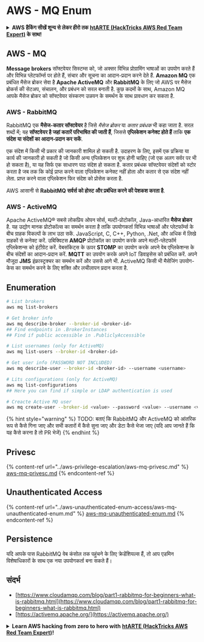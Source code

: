 # AWS - MQ Enum

<details>

<summary><strong>AWS हैकिंग सीखें शून्य से लेकर हीरो तक</strong> <a href="https://training.hacktricks.xyz/courses/arte"><strong>htARTE (HackTricks AWS Red Team Expert)</strong></a><strong> के साथ!</strong></summary>

HackTricks का समर्थन करने के अन्य तरीके:

* यदि आप चाहते हैं कि आपकी **कंपनी का विज्ञापन HackTricks में दिखाई दे** या **HackTricks को PDF में डाउनलोड करें**, तो [**सब्सक्रिप्शन प्लान्स**](https://github.com/sponsors/carlospolop) देखें!
* [**आधिकारिक PEASS & HackTricks स्वैग प्राप्त करें**](https://peass.creator-spring.com)
* [**The PEASS Family**](https://opensea.io/collection/the-peass-family) की खोज करें, हमारे विशेष [**NFTs**](https://opensea.io/collection/the-peass-family) का संग्रह
* 💬 [**Discord group**](https://discord.gg/hRep4RUj7f) में **शामिल हों** या [**telegram group**](https://t.me/peass) में या **Twitter** पर 🐦 [**@carlospolopm**](https://twitter.com/carlospolopm) को **फॉलो करें**.
* **HackTricks** और [**HackTricks Cloud**](https://github.com/carlospolop/hacktricks-cloud) github repos में PRs सबमिट करके अपनी हैकिंग ट्रिक्स शेयर करें.

</details>

## AWS - MQ

**Message brokers** सॉफ्टवेयर सिस्टम्स को, जो अक्सर विभिन्न प्रोग्रामिंग भाषाओं का उपयोग करते हैं और विभिन्न प्लेटफॉर्म्स पर होते हैं, संचार और सूचना का आदान-प्रदान करने देते हैं. **Amazon MQ** एक प्रबंधित मैसेज ब्रोकर सेवा है **Apache ActiveMQ** और **RabbitMQ** के लिए जो AWS पर मैसेज ब्रोकर्स की सेटअप, संचालन, और प्रबंधन को सरल बनाती है. कुछ कदमों के साथ, Amazon MQ आपके मैसेज ब्रोकर को सॉफ्टवेयर संस्करण उन्नयन के समर्थन के साथ प्रावधान कर सकता है.

### AWS - RabbitMQ

RabbitMQ एक **मैसेज-कतार सॉफ्टवेयर** है जिसे _मैसेज ब्रोकर_ या _कतार प्रबंधक_ भी कहा जाता है. सरल शब्दों में; यह **सॉफ्टवेयर है जहां कतारें परिभाषित की जाती हैं**, जिससे **एप्लिकेशन कनेक्ट होते हैं** ताकि **एक संदेश या संदेशों का आदान-प्रदान कर सकें**.

एक संदेश में किसी भी प्रकार की जानकारी शामिल हो सकती है. उदाहरण के लिए, इसमें एक प्रक्रिया या कार्य की जानकारी हो सकती है जो किसी अन्य एप्लिकेशन पर शुरू होनी चाहिए (जो एक अलग सर्वर पर भी हो सकता है), या यह सिर्फ एक साधारण पाठ संदेश हो सकता है. कतार प्रबंधक सॉफ्टवेयर संदेशों को स्टोर करता है जब तक कि कोई प्राप्त करने वाला एप्लिकेशन कनेक्ट नहीं होता और कतार से एक संदेश नहीं लेता. प्राप्त करने वाला एप्लिकेशन फिर संदेश को प्रोसेस करता है.

AWS आसानी से **RabbitMQ सर्वर्स को होस्ट और प्रबंधित करने की पेशकश करता है**.

### AWS - ActiveMQ

Apache ActiveMQ® सबसे लोकप्रिय ओपन सोर्स, मल्टी-प्रोटोकॉल, Java-आधारित **मैसेज ब्रोकर** है. यह उद्योग मानक प्रोटोकॉल्स का समर्थन करता है ताकि उपयोगकर्ता विभिन्न भाषाओं और प्लेटफॉर्म्स के बीच ग्राहक विकल्पों के लाभ उठा सकें. JavaScript, C, C++, Python, .Net, और अधिक में लिखे ग्राहकों से कनेक्ट करें. उबिक्विटस **AMQP** प्रोटोकॉल का उपयोग करके अपने मल्टी-प्लेटफॉर्म एप्लिकेशन्स को इंटीग्रेट करें. वेबसॉकेट्स के ऊपर **STOMP** का उपयोग करके अपने वेब एप्लिकेशन्स के बीच संदेशों का आदान-प्रदान करें. **MQTT** का उपयोग करके अपने IoT डिवाइसेस को प्रबंधित करें. अपने मौजूदा **JMS** इंफ्रास्ट्रक्चर का समर्थन करें और उससे आगे भी. ActiveMQ किसी भी मैसेजिंग उपयोग-केस का समर्थन करने के लिए शक्ति और लचीलापन प्रदान करता है.

## Enumeration
```bash
# List brokers
aws mq list-brokers

# Get broker info
aws mq describe-broker --broker-id <broker-id>
## Find endpoints in .BrokerInstances
## Find if public accessible in .PubliclyAccessible

# List usernames (only for ActiveMQ)
aws mq list-users --broker-id <broker-id>

# Get user info (PASSWORD NOT INCLUDED)
aws mq describe-user --broker-id <broker-id> --username <username>

# Lits configurations (only for ActiveMQ)
aws mq list-configurations
## Here you can find if simple or LDAP authentication is used

# Creacte Active MQ user
aws mq create-user --broker-id <value> --password <value> --username <value> --console-access
```
{% hint style="warning" %}
TODO: बताएं कि RabbitMQ और ActiveMQ को आंतरिक रूप से कैसे गिना जाए और सभी कतारों में कैसे सुना जाए और डेटा कैसे भेजा जाए (यदि आप जानते हैं कि यह कैसे करना है तो PR भेजें)
{% endhint %}

## Privesc

{% content-ref url="../aws-privilege-escalation/aws-mq-privesc.md" %}
[aws-mq-privesc.md](../aws-privilege-escalation/aws-mq-privesc.md)
{% endcontent-ref %}

## Unauthenticated Access

{% content-ref url="../aws-unauthenticated-enum-access/aws-mq-unauthenticated-enum.md" %}
[aws-mq-unauthenticated-enum.md](../aws-unauthenticated-enum-access/aws-mq-unauthenticated-enum.md)
{% endcontent-ref %}

## Persistence

यदि आपके पास RabbitMQ वेब कंसोल तक पहुंचने के लिए क्रेडेंशियल्स हैं, तो आप एडमिन विशेषाधिकारों के साथ एक नया उपयोगकर्ता बना सकते हैं।

## संदर्भ

* [https://www.cloudamqp.com/blog/part1-rabbitmq-for-beginners-what-is-rabbitmq.html](https://www.cloudamqp.com/blog/part1-rabbitmq-for-beginners-what-is-rabbitmq.html)
* [https://activemq.apache.org/](https://activemq.apache.org/)

<details>

<summary><strong>Learn AWS hacking from zero to hero with</strong> <a href="https://training.hacktricks.xyz/courses/arte"><strong>htARTE (HackTricks AWS Red Team Expert)</strong></a><strong>!</strong></summary>

HackTricks का समर्थन करने के अन्य तरीके:

* यदि आप चाहते हैं कि आपकी **कंपनी का विज्ञापन HackTricks में दिखाई दे** या **HackTricks को PDF में डाउनलोड करें**, तो [**सब्सक्रिप्शन प्लान्स**](https://github.com/sponsors/carlospolop) देखें!
* [**आधिकारिक PEASS & HackTricks स्वैग**](https://peass.creator-spring.com) प्राप्त करें
* [**The PEASS Family**](https://opensea.io/collection/the-peass-family) की खोज करें, हमारा एक्सक्लूसिव [**NFTs**](https://opensea.io/collection/the-peass-family) संग्रह
* 💬 [**Discord group**](https://discord.gg/hRep4RUj7f) में **शामिल हों** या [**telegram group**](https://t.me/peass) में या **Twitter** पर 🐦 [**@carlospolopm**](https://twitter.com/carlospolopm) को **फॉलो करें**.
* [**HackTricks**](https://github.com/carlospolop/hacktricks) और [**HackTricks Cloud**](https://github.com/carlospolop/hacktricks-cloud) github repos में PRs भेजकर अपनी हैकिंग ट्रिक्स साझा करें।

</details>
